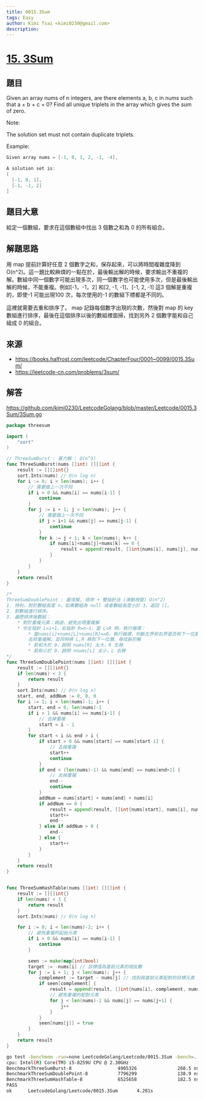 ```yaml
---
title: 0015.3Sum
tags: Easy
author: Kimi Tsai <kimi0230@gmail.com>
description:
---
```


# [15. 3Sum](https://leetcode.com/problems/3sum/)

## 題目

Given an array nums of n integers, are there elements a, b, c in nums such that a + b + c = 0? Find all unique triplets in the array which gives the sum of zero.

Note:

The solution set must not contain duplicate triplets.

Example:

```c
Given array nums = [-1, 0, 1, 2, -1, -4],

A solution set is:
[
  [-1, 0, 1],
  [-1, -1, 2]
]
```

## 題目大意

給定一個數組，要求在這個數組中找出 3 個數之和為 0 的所有組合。

## 解題思路

用 map 提前計算好任意 2 個數字之和，保存起來，可以將時間複雜度降到 O(n^2)。這一題比較麻煩的一點在於，最後輸出解的時候，要求輸出不重複的解。數組中同一個數字可能出現多次，同一個數字也可能使用多次，但是最後輸出解的時候，不能重複。例如[-1，-1，2] 和[2, -1, -1]、[-1, 2, -1] 這3 個解是重複的，即使-1 可能出現100 次，每次使用的-1 的數組下標都是不同的。

這裡就需要去重和排序了。 map 記錄每個數字出現的次數，然後對 map 的 key 數組進行排序，最後在這個排序以後的數組裡面掃，找到另外 2 個數字能和自己組成 0 的組合。

## 來源
* https://books.halfrost.com/leetcode/ChapterFour/0001~0099/0015.3Sum/
* https://leetcode-cn.com/problems/3sum/


## 解答
https://github.com/kimi0230/LeetcodeGolang/blob/master/Leetcode/0015.3Sum/3Sum.go

```go
package threesum

import (
	"sort"
)

// ThreeSumBurst : 暴力解 : O(n^3)
func ThreeSumBurst(nums []int) [][]int {
	result := [][]int{}
	sort.Ints(nums) // O(n log n)
	for i := 0; i < len(nums); i++ {
		// 需要跟上一次不同
		if i > 0 && nums[i] == nums[i-1] {
			continue
		}
		for j := i + 1; j < len(nums); j++ {
			// 需要跟上一次不同
			if j > i+1 && nums[j] == nums[j-1] {
				continue
			}
			for k := j + 1; k < len(nums); k++ {
				if nums[i]+nums[j]+nums[k] == 0 {
					result = append(result, []int{nums[i], nums[j], nums[k]})
				}
			}
		}
	}
	return result
}

/*
ThreeSumDoublePoint : 最佳解, 排序 + 雙指針法 (滑動視窗) O(n^2)
1. 特判，對於數組長度 n，如果數組為 null 或者數組長度小於 3，返回 []。
2. 對數組進行排序。
3. 遍歷排序後數組：
	* 對於重複元素：跳過，避免出現重複解
	* 令左指針 L=i+1，右指針 R=n−1，當 L<R 時，執行循環：
		* 當nums[i]+nums[L]+nums[R]==0，執行循環，判斷左界和右界是否和下一位置重複，
		去除重複解。並同時將 L,R 移到下一位置，尋找新的解
		* 若和大於 0，說明 nums[R] 太大，R 左移
		* 若和小於 0，說明 nnums[L] 太小，L 右移
*/
func ThreeSumDoublePoint(nums []int) [][]int {
	result := [][]int{}
	if len(nums) < 3 {
		return result
	}
	sort.Ints(nums) // O(n log n)
	start, end, addNum := 0, 0, 0
	for i := 1; i < len(nums)-1; i++ {
		start, end = 0, len(nums)-1
		if i > 1 && nums[i] == nums[i-1] {
			// 去掉重複
			start = i - 1
		}
		for start < i && end > i {
			if start > 0 && nums[start] == nums[start-1] {
				// 去掉重複
				start++
				continue
			}
			if end < (len(nums)-1) && nums[end] == nums[end+1] {
				// 去掉重複
				end--
				continue
			}
			addNum = nums[start] + nums[end] + nums[i]
			if addNum == 0 {
				result = append(result, []int{nums[start], nums[i], nums[end]})
				start++
				end--
			} else if addNum > 0 {
				end--
			} else {
				start++
			}
		}
	}
	return result
}


func ThreeSumHashTable(nums []int) [][]int {
	result := [][]int{}
	if len(nums) < 3 {
		return result
	}
	sort.Ints(nums) // O(n log n)

	for i := 0; i < len(nums)-2; i++ {
		// 避免重複的起始元素
		if i > 0 && nums[i] == nums[i-1] {
			continue
		}

		seen := make(map[int]bool)
		target := -nums[i] // 目標值為當前元素的相反數
		for j := i + 1; j < len(nums); j++ {
			complement := target - nums[j] // 找到與當前元素配對的目標元素
			if seen[complement] {
				result = append(result, []int{nums[i], complement, nums[j]})
				// 避免重複的配對元素
				for j < len(nums)-1 && nums[j] == nums[j+1] {
					j++
				}
			}
			seen[nums[j]] = true
		}
	}
	return result
}

```


```sh
go test -benchmem -run=none LeetcodeGolang/Leetcode/0015.3Sum -bench=.
cpu: Intel(R) Core(TM) i5-8259U CPU @ 2.30GHz
BenchmarkThreeSumBurst-8                 4905326               260.5 ns/op            72 B/op          3 allocs/op
BenchmarkThreeSumDoublePoint-8           7796299               138.9 ns/op            72 B/op          3 allocs/op
BenchmarkThreeSumHashTable-8             6525658               182.5 ns/op            72 B/op          3 allocs/op
PASS
ok      LeetcodeGolang/Leetcode/0015.3Sum       4.201s
```